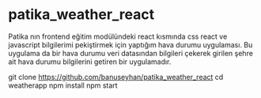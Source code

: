 # patika_weather_react
Patika nın frontend eğitim modülündeki react kısmında css react ve javascript bilgilerimi pekiştirmek için yaptığım hava durumu uygulaması. Bu uygulama da bir hava durumu veri datasından bilgileri çekerek girilen şehre ait hava durumu bilgilerini getiren bir uygulamadır.


git clone https://github.com/banuseyhan/patika_weather_react
cd weatherapp
npm install
npm start
